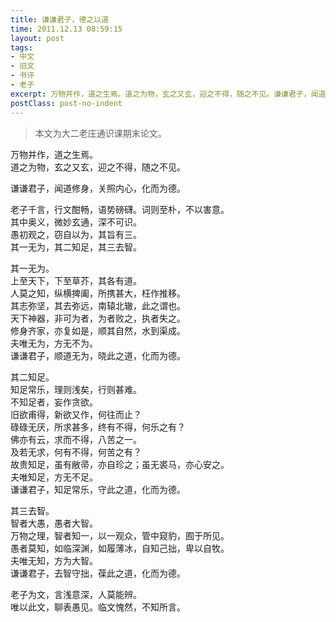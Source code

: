 ```yaml
---
title: 谦谦君子，德之以道
time: 2011.12.13 08:59:15
layout: post
tags:
- 中文
- 旧文
- 书评
- 老子
excerpt: 万物并作，道之生焉。道之为物，玄之又玄，迎之不得，随之不见。谦谦君子，闻道修身，关照内心，化而为德。
postClass: post-no-indent
---
```


> 本文为大二老庄通识课期末论文。

万物并作，道之生焉。  
道之为物，玄之又玄，迎之不得，随之不见。

谦谦君子，闻道修身，关照内心，化而为德。

老子千言，行文酣畅，语势磅礴。词则至朴，不以害意。  
其中奥义，微妙玄通，深不可识。  
愚初观之，窃自以为，其旨有三。  
其一无为，其二知足，其三去智。

其一无为。  
上至天下，下至草芥，其各有道。  
人莫之知，纵横捭阖，所携甚大，枉作推移。  
其志弥坚，其去弥远，南辕北辙，此之谓也。  
天下神器，非可为者，为者败之，执者失之。  
修身齐家，亦复如是，顺其自然，水到渠成。  
夫唯无为，方无不为。  
谦谦君子，顺道无为，晓此之道，化而为德。

其二知足。  
知足常乐，理则浅矣，行则甚难。  
不知足者，妄作贪欲。  
旧欲甫得，新欲又作，何往而止？  
碌碌无厌，所求甚多，终有不得，何乐之有？  
佛亦有云，求而不得，八苦之一。  
及若无求，何有不得，何苦之有？  
故贵知足，虽有敝帚，亦自珍之；虽无裘马，亦心安之。  
夫唯知足，方无不足。  
谦谦君子，知足常乐，守此之道，化而为德。

其三去智。  
智者大愚，愚者大智。  
万物之理，智者知一，以一观众，管中窥豹，囿于所见。  
愚者莫知，如临深渊，如履薄冰，自知己拙，卑以自牧。  
夫唯无知，方为大智。  
谦谦君子，去智守拙，葆此之道，化而为德。

老子为文，言浅意深，人莫能辨。  
唯以此文，聊表愚见。临文愧然，不知所言。
